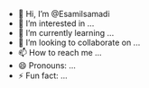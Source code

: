 - 👋 Hi, I’m @Esamilsamadi
- 👀 I’m interested in ...
- 🌱 I’m currently learning ...
- 💞️ I’m looking to collaborate on ...
- 📫 How to reach me ...
- 😄 Pronouns: ...
- ⚡ Fun fact: ...

<!---
Esamilsamadi/Esamilsamadi is a ✨ special ✨ repository because its `README.md` (this file) appears on your GitHub profile.
You can click the Preview link to take a look at your changes.
--->
